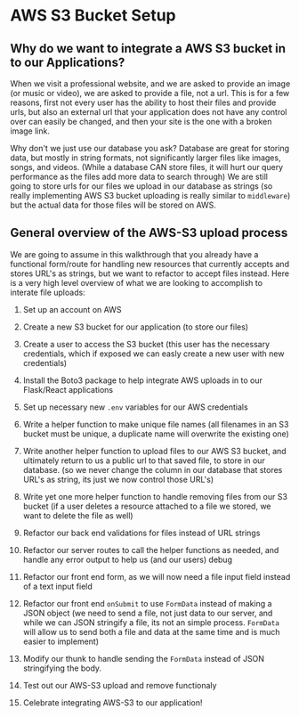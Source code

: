 # AWS S3 Bucket Setup



## Why do we want to integrate a AWS S3 bucket in to our Applications?



When we visit a professional website, and we are asked to provide an image (or
music or video), we are asked to provide a file, not a url.  This is for a few
reasons, first not every user has the ability to host their files and provide
urls, but also an external url that your application does not have any control
over can easily be changed, and then your site is the one with a broken image
link.

Why don't we just use our database you ask?  Database are great for storing
data, but mostly in string formats, not significantly larger files like images,
songs, and videos. (While a database CAN store files, it will hurt our query
performance as the files add more data to search through)  We are still going to
store urls for our files we upload in our database as strings (so really
implementing AWS S3 bucket uploading is really similar to `middleware`) but the
actual data for those files will be stored on AWS.  



## General overview of the AWS-S3 upload process

We are going to assume in this walkthrough that you already have a functional
form/route for handling new resources that currently accepts and stores URL's as
strings, but we want to refactor to accept files instead.  Here is a very high
level overview of what we are looking to accomplish to interate file uploads:

1. Set up an account on AWS

2. Create a new S3 bucket for our application (to store our files)

3. Create a user to access the S3 bucket (this user has the necessary
   credentials, which if exposed we can easly create a new user with new
   credentials)

4. Install the Boto3 package to help integrate AWS uploads in to our Flask/React
   applications

5. Set up necessary new `.env` variables for our AWS credentials

6. Write a helper function to make unique file names (all filenames in an S3
   bucket must be unique, a duplicate name will overwrite the existing one)

7. Write another helper function to upload files to our AWS S3 bucket, and
   ultimately return to us a public url to that saved file, to store in our
   database. (so we never change the column in our database that stores URL's as
   string, its just we now control those URL's)

8. Write yet one more helper function to handle removing files from our S3
   bucket (if a user deletes a resource attached to a file we stored, we want to
   delete the file as well)

9. Refactor our back end validations for files instead of URL strings

10. Refactor our server routes to call the helper functions as needed, and
    handle any error output to help us (and our users) debug





11. Refactor our front end form, as we will now need a file input field instead of a text input field

12. Refactor our front end `onSubmit` to use `FormData` instead of making a JSON object (we need to send a file, not just data to our server, and while we can JSON stringify a file, its not an simple process.  `FormData` will allow us to send both a file and data at the same time and is much easier to implement)

13. Modify our thunk to handle sending the `FormData` instead of JSON stringifying the body.

14. Test out our AWS-S3 upload and remove functionaly

15. Celebrate integrating AWS-S3 to our application!

